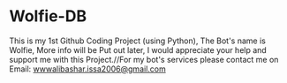 # Wolfie-DB
This is my 1st Github Coding Project (using Python),
 The Bot's name is Wolfie,
 More info will be Put out later,
 I would appreciate your help and support me with this Project.//For my bot's services please contact me on Email:                     wwwalibashar.issa2006@gmail.com
